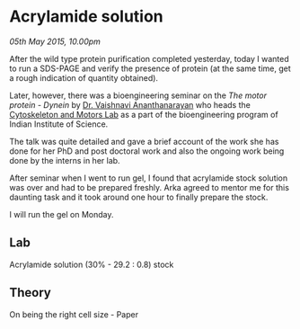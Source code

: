 Acrylamide solution
===================

*05th May 2015, 10.00pm*

After the wild type protein purification completed yesterday, today I wanted
to run a SDS-PAGE and verify the presence of protein (at the same time, get a
rough indication of quantity obtained).

Later, however, there was a bioengineering seminar on the *The motor protein -
Dynein* by [Dr. Vaishnavi Ananthanarayan](http://www.be.iisc.ernet.in/~vaish/)
who heads the [Cytoskeleton and Motors
Lab](https://sites.google.com/site/cytomotorslab/) as a part of the
bioengineering program of Indian Institute of Science.

The talk was quite detailed and gave a brief account of the work she has done
for her PhD and post doctoral work and also the ongoing work being done by the
interns in her lab.

After seminar when I went to run gel, I found that acrylamide stock solution
was over and had to be prepared freshly. Arka agreed to mentor me for this
daunting task and it took around one hour to finally prepare the stock.

I will run the gel on Monday.

Lab
---

Acrylamide solution (30% - 29.2 : 0.8) stock

Theory
------

On being the right cell size - Paper
